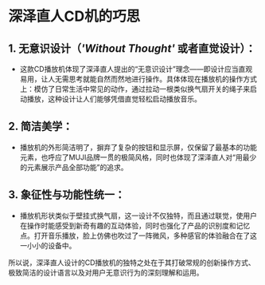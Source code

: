 # 深泽直人CD机的巧思
## 1. **无意识设计（*'Without Thought'* 或者直觉设计）**：
- 这款CD播放机体现了深泽直人提出的“无意识设计”理念——即设计应当直观易用，让人无需思考就能自然而然地进行操作。具体体现在播放机的操作方式上：模仿了日常生活中常见的动作，通过拉动一根类似换气扇开关的绳子来启动播放，这种设计让人们能够凭借直觉轻松启动播放音乐。

## 2. **简洁美学**：
- 播放机的外形简洁明了，摒弃了复杂的按钮和显示屏，仅保留了最基本的功能元素，也呼应了MUJI品牌一贯的极简风格，同时也体现了深泽直人对“用最少的元素展示产品全部功能”的追求。

## 3. **象征性与功能性统一**：
- 播放机形状类似于壁挂式换气扇，这一设计不仅独特，而且通过联觉，使用户在操作时能感受到新奇有趣的互动体验，同时也强化了产品的识别度和记忆点。打开音乐播放，脸上仿佛也吹过了一阵微风，多种感官的体验融合在了这一小小的设备中。

所以说，深泽直人设计的CD播放机的独特之处在于其打破常规的创新操作方式、极致简洁的设计语言以及对用户无意识行为的深刻理解和运用。